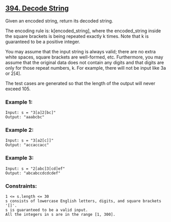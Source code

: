 ## [394. Decode String](https://leetcode.com/problems/decode-string/description/)

Given an encoded string, return its decoded string.

The encoding rule is: k[encoded_string], where the encoded_string inside the square brackets is being repeated exactly k times. Note that k is guaranteed to be a positive integer.

You may assume that the input string is always valid; there are no extra white spaces, square brackets are well-formed, etc. Furthermore, you may assume that the original data does not contain any digits and that digits are only for those repeat numbers, k. For example, there will not be input like 3a or 2[4].

The test cases are generated so that the length of the output will never exceed 105.

 

### Example 1:
```
Input: s = "3[a]2[bc]"
Output: "aaabcbc"
```
### Example 2:
```
Input: s = "3[a2[c]]"
Output: "accaccacc"
```
### Example 3:
```
Input: s = "2[abc]3[cd]ef"
Output: "abcabccdcdcdef"
 ```

### Constraints:
```
1 <= s.length <= 30
s consists of lowercase English letters, digits, and square brackets '[]'.
s is guaranteed to be a valid input.
All the integers in s are in the range [1, 300].
```
